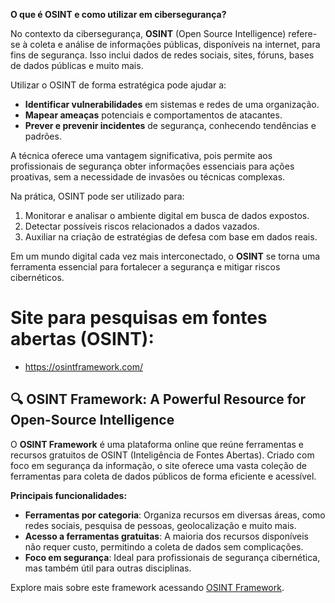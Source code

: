 **O que é OSINT e como utilizar em cibersegurança?**

No contexto da cibersegurança, **OSINT** (Open Source Intelligence) refere-se à coleta e análise de informações públicas, disponíveis na internet, para fins de segurança. Isso inclui dados de redes sociais, sites, fóruns, bases de dados públicas e muito mais.

Utilizar o OSINT de forma estratégica pode ajudar a:
- **Identificar vulnerabilidades** em sistemas e redes de uma organização.
- **Mapear ameaças** potenciais e comportamentos de atacantes.
- **Prever e prevenir incidentes** de segurança, conhecendo tendências e padrões.

A técnica oferece uma vantagem significativa, pois permite aos profissionais de segurança obter informações essenciais para ações proativas, sem a necessidade de invasões ou técnicas complexas. 

Na prática, OSINT pode ser utilizado para:
1. Monitorar e analisar o ambiente digital em busca de dados expostos.
2. Detectar possíveis riscos relacionados a dados vazados.
3. Auxiliar na criação de estratégias de defesa com base em dados reais.

Em um mundo digital cada vez mais interconectado, o **OSINT** se torna uma ferramenta essencial para fortalecer a segurança e mitigar riscos cibernéticos.  

# Site para pesquisas em fontes abertas (OSINT):
- https://osintframework.com/
## 🔍 **OSINT Framework: A Powerful Resource for Open-Source Intelligence**

O **OSINT Framework** é uma plataforma online que reúne ferramentas e recursos gratuitos de OSINT (Inteligência de Fontes Abertas). Criado com foco em segurança da informação, o site oferece uma vasta coleção de ferramentas para coleta de dados públicos de forma eficiente e acessível.

**Principais funcionalidades:**
- **Ferramentas por categoria**: Organiza recursos em diversas áreas, como redes sociais, pesquisa de pessoas, geolocalização e muito mais.
- **Acesso a ferramentas gratuitas**: A maioria dos recursos disponíveis não requer custo, permitindo a coleta de dados sem complicações.
- **Foco em segurança**: Ideal para profissionais de segurança cibernética, mas também útil para outras disciplinas.

Explore mais sobre este framework acessando [OSINT Framework](https://osintframework.com/).  

